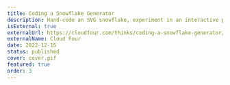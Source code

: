 ```yaml
---
title: Coding a Snowflake Generator
description: Hand-code an SVG snowflake, experiment in an interactive playground, and generate infinite random snowflakes with a dash of JavaScript.
isExternal: true
externalUrl: https://cloudfour.com/thinks/coding-a-snowflake-generator/
externalName: Cloud Four
date: 2022-12-15
status: published
cover: cover.gif
featured: true
order: 3
---
```

